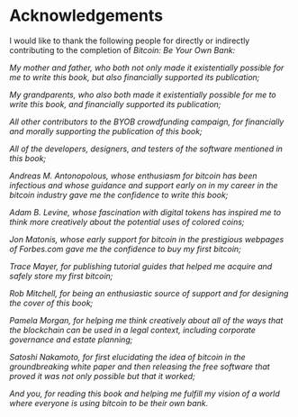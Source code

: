 # Acknowledgements

I would like to thank the following people for directly or indirectly contributing to the completion of <i>Bitcoin: Be Your Own Bank:

My mother and father, who both not only made it existentially possible for me to write this book, but also financially supported its publication;  

My grandparents, who also both made it existentially possible for me to write this book, and financially supported its publication;  

All other contributors to the *BYOB* crowdfunding campaign, for financially and morally supporting the publication of this book;  

All of the developers, designers, and testers of the software mentioned in this book;  

Andreas M. Antonopolous, whose enthusiasm for bitcoin has been infectious and whose guidance and support early on in my career in the bitcoin industry gave me the confidence to write this book;  

Adam B. Levine, whose fascination with digital tokens has inspired me to think more creatively about the potential uses of colored coins;  

Jon Matonis, whose early support for bitcoin in the prestigious webpages of Forbes.com gave me the confidence to buy my first bitcoin;  

Trace Mayer, for publishing tutorial guides that helped me acquire and safely store my first bitcoin;  

Rob Mitchell, for being an enthusiastic source of support and for designing the cover of this book;  

Pamela Morgan, for helping me think creatively about all of the ways that the blockchain can be used in a legal context, including corporate governance and estate planning;  

Satoshi Nakamoto, for first elucidating the idea of bitcoin in the groundbreaking white paper and then releasing the free software that proved it was not only possible but that it worked;  

And you, for reading this book and helping me fulfill my vision of a world where everyone is using bitcoin to be their own bank.</i>